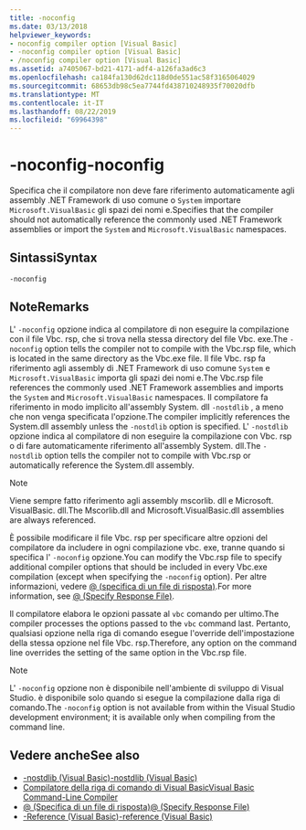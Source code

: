 ```yaml
---
title: -noconfig
ms.date: 03/13/2018
helpviewer_keywords:
- noconfig compiler option [Visual Basic]
- -noconfig compiler option [Visual Basic]
- /noconfig compiler option [Visual Basic]
ms.assetid: a7405067-bd21-4171-adf4-a126fa3ad6c3
ms.openlocfilehash: ca184fa130d62dc118d0de551ac58f3165064029
ms.sourcegitcommit: 68653db98c5ea7744fd438710248935f70020dfb
ms.translationtype: MT
ms.contentlocale: it-IT
ms.lasthandoff: 08/22/2019
ms.locfileid: "69964398"
---
```

# <a name="-noconfig"></a><span data-ttu-id="7f2e9-102">-noconfig</span><span class="sxs-lookup"><span data-stu-id="7f2e9-102">-noconfig</span></span>
<span data-ttu-id="7f2e9-103">Specifica che il compilatore non deve fare riferimento automaticamente agli assembly .NET Framework di uso comune o `System` importare `Microsoft.VisualBasic` gli spazi dei nomi e.</span><span class="sxs-lookup"><span data-stu-id="7f2e9-103">Specifies that the compiler should not automatically reference the commonly used .NET Framework assemblies or import the `System` and `Microsoft.VisualBasic` namespaces.</span></span>  
  
## <a name="syntax"></a><span data-ttu-id="7f2e9-104">Sintassi</span><span class="sxs-lookup"><span data-stu-id="7f2e9-104">Syntax</span></span>  
  
```  
-noconfig  
```  
  
## <a name="remarks"></a><span data-ttu-id="7f2e9-105">Note</span><span class="sxs-lookup"><span data-stu-id="7f2e9-105">Remarks</span></span>  
 <span data-ttu-id="7f2e9-106">L' `-noconfig` opzione indica al compilatore di non eseguire la compilazione con il file Vbc. rsp, che si trova nella stessa directory del file Vbc. exe.</span><span class="sxs-lookup"><span data-stu-id="7f2e9-106">The `-noconfig` option tells the compiler not to compile with the Vbc.rsp file, which is located in the same directory as the Vbc.exe file.</span></span> <span data-ttu-id="7f2e9-107">Il file Vbc. rsp fa riferimento agli assembly di .NET Framework di uso comune `System` e `Microsoft.VisualBasic` importa gli spazi dei nomi e.</span><span class="sxs-lookup"><span data-stu-id="7f2e9-107">The Vbc.rsp file references the commonly used .NET Framework assemblies and imports the `System` and `Microsoft.VisualBasic` namespaces.</span></span> <span data-ttu-id="7f2e9-108">Il compilatore fa riferimento in modo implicito all'assembly System. dll `-nostdlib` , a meno che non venga specificata l'opzione.</span><span class="sxs-lookup"><span data-stu-id="7f2e9-108">The compiler implicitly references the System.dll assembly unless the `-nostdlib` option is specified.</span></span> <span data-ttu-id="7f2e9-109">L' `-nostdlib` opzione indica al compilatore di non eseguire la compilazione con Vbc. rsp o di fare automaticamente riferimento all'assembly System. dll.</span><span class="sxs-lookup"><span data-stu-id="7f2e9-109">The `-nostdlib` option tells the compiler not to compile with Vbc.rsp or automatically reference the System.dll assembly.</span></span>  
  
> [!NOTE]
> <span data-ttu-id="7f2e9-110">Viene sempre fatto riferimento agli assembly mscorlib. dll e Microsoft. VisualBasic. dll.</span><span class="sxs-lookup"><span data-stu-id="7f2e9-110">The Mscorlib.dll and Microsoft.VisualBasic.dll assemblies are always referenced.</span></span>  
  
 <span data-ttu-id="7f2e9-111">È possibile modificare il file Vbc. rsp per specificare altre opzioni del compilatore da includere in ogni compilazione vbc. exe, tranne quando si specifica l' `-noconfig` opzione.</span><span class="sxs-lookup"><span data-stu-id="7f2e9-111">You can modify the Vbc.rsp file to specify additional compiler options that should be included in every Vbc.exe compilation (except when specifying the `-noconfig` option).</span></span> <span data-ttu-id="7f2e9-112">Per altre informazioni, vedere [@ (specifica di un file di risposta)](../../../visual-basic/reference/command-line-compiler/specify-response-file.md).</span><span class="sxs-lookup"><span data-stu-id="7f2e9-112">For more information, see [@ (Specify Response File)](../../../visual-basic/reference/command-line-compiler/specify-response-file.md).</span></span>  
  
 <span data-ttu-id="7f2e9-113">Il compilatore elabora le opzioni passate al `vbc` comando per ultimo.</span><span class="sxs-lookup"><span data-stu-id="7f2e9-113">The compiler processes the options passed to the `vbc` command last.</span></span> <span data-ttu-id="7f2e9-114">Pertanto, qualsiasi opzione nella riga di comando esegue l'override dell'impostazione della stessa opzione nel file Vbc. rsp.</span><span class="sxs-lookup"><span data-stu-id="7f2e9-114">Therefore, any option on the command line overrides the setting of the same option in the Vbc.rsp file.</span></span>  
  
> [!NOTE]
> <span data-ttu-id="7f2e9-115">L' `-noconfig` opzione non è disponibile nell'ambiente di sviluppo di Visual Studio. è disponibile solo quando si esegue la compilazione dalla riga di comando.</span><span class="sxs-lookup"><span data-stu-id="7f2e9-115">The `-noconfig` option is not available from within the Visual Studio development environment; it is available only when compiling from the command line.</span></span>  
  
## <a name="see-also"></a><span data-ttu-id="7f2e9-116">Vedere anche</span><span class="sxs-lookup"><span data-stu-id="7f2e9-116">See also</span></span>

- [<span data-ttu-id="7f2e9-117">-nostdlib (Visual Basic)</span><span class="sxs-lookup"><span data-stu-id="7f2e9-117">-nostdlib (Visual Basic)</span></span>](../../../visual-basic/reference/command-line-compiler/nostdlib.md)
- [<span data-ttu-id="7f2e9-118">Compilatore della riga di comando di Visual Basic</span><span class="sxs-lookup"><span data-stu-id="7f2e9-118">Visual Basic Command-Line Compiler</span></span>](../../../visual-basic/reference/command-line-compiler/index.md)
- [<span data-ttu-id="7f2e9-119">@ (Specifica di un file di risposta)</span><span class="sxs-lookup"><span data-stu-id="7f2e9-119">@ (Specify Response File)</span></span>](../../../visual-basic/reference/command-line-compiler/specify-response-file.md)
- [<span data-ttu-id="7f2e9-120">-Reference (Visual Basic)</span><span class="sxs-lookup"><span data-stu-id="7f2e9-120">-reference (Visual Basic)</span></span>](../../../visual-basic/reference/command-line-compiler/reference.md)
